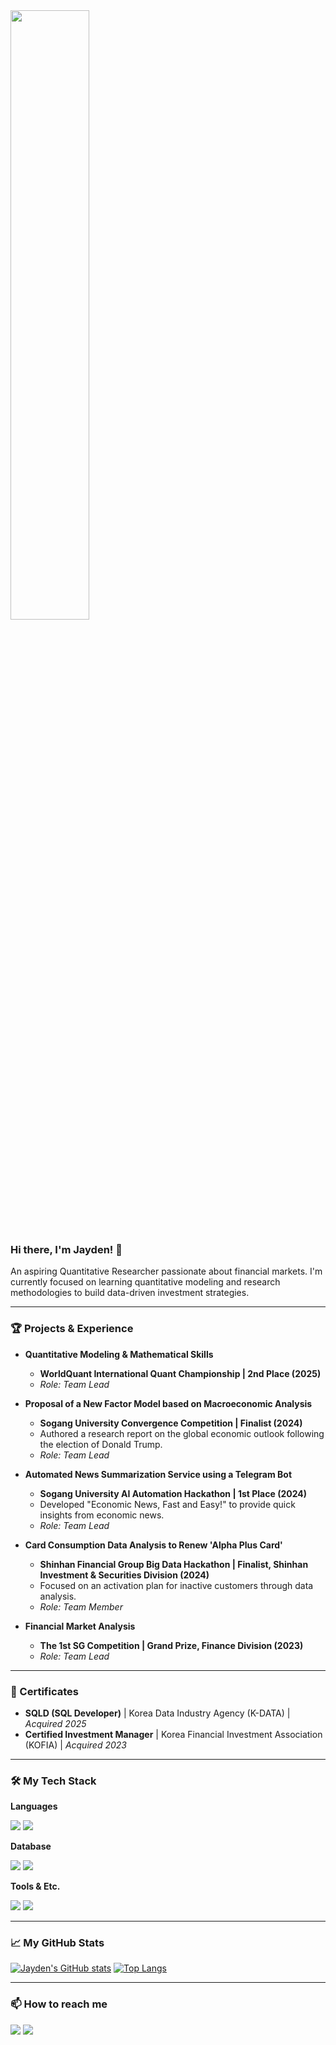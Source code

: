 <img src="https://i.pinimg.com/originals/f6/89/1c/f6891c3a87da774b32c3b1eb61657234.gif" width="50%"/>

### Hi there, I'm Jayden! 👋

<p>An aspiring Quantitative Researcher passionate about financial markets. I'm currently focused on learning quantitative modeling and research methodologies to build data-driven investment strategies.</p>

---

### **🏆 Projects & Experience**

* **Quantitative Modeling & Mathematical Skills**
    * **WorldQuant International Quant Championship | 2nd Place (2025)**
    * *Role: Team Lead*

* **Proposal of a New Factor Model based on Macroeconomic Analysis**
    * **Sogang University Convergence Competition | Finalist (2024)**
    * Authored a research report on the global economic outlook following the election of Donald Trump.
    * *Role: Team Lead*

* **Automated News Summarization Service using a Telegram Bot**
    * **Sogang University AI Automation Hackathon | 1st Place (2024)**
    * Developed "Economic News, Fast and Easy!" to provide quick insights from economic news.
    * *Role: Team Lead*

* **Card Consumption Data Analysis to Renew 'Alpha Plus Card'**
    * **Shinhan Financial Group Big Data Hackathon | Finalist, Shinhan Investment & Securities Division (2024)**
    * Focused on an activation plan for inactive customers through data analysis.
    * *Role: Team Member*

* **Financial Market Analysis**
    * **The 1st SG Competition | Grand Prize, Finance Division (2023)**
    * *Role: Team Lead*

---

### **📜 Certificates**
* **SQLD (SQL Developer)** | Korea Data Industry Agency (K-DATA) | *Acquired 2025*
* **Certified Investment Manager** | Korea Financial Investment Association (KOFIA) | *Acquired 2023*

---



### **🛠️ My Tech Stack**
<div>
  <p><b>Languages</b></p>
  <img src="https://img.shields.io/badge/Python-3776AB?style=for-the-badge&logo=Python&logoColor=white">
  <img src="https://img.shields.io/badge/C-A8B9CC?style=for-the-badge&logo=C&logoColor=black">

  <p><b>Database</b></p>
  <img src="https://img.shields.io/badge/MySQL-4479A1?style=for-the-badge&logo=MySQL&logoColor=white">
  <img src="https://img.shields.io/badge/SQL-4479A1?style=for-the-badge&logo=SQL&logoColor=white">
  
  <p><b>Tools & Etc.</b></p>
  <img src="https://img.shields.io/badge/Git-F05032?style=for-the-badge&logo=Git&logoColor=white">
  <img src="https://img.shields.io/badge/GitHub-181717?style=for-the-badge&logo=GitHub&logoColor=white">
</div>

---

### **📈 My GitHub Stats**
[![Jayden's GitHub stats](https://github-readme-stats.vercel.app/api?username=Malrangbbobbi&show_icons=true&theme=radical)](https://github.com/anuraghazra/github-readme-stats)
[![Top Langs](https://github-readme-stats.vercel.app/api/top-langs/?username=Malrangbbobbi&layout=compact&theme=radical)](https://github.com/anuraghazra/github-readme-stats)

---

### **📫 How to reach me**
<p>
  <a href="https://malrangbbobbi.github.io/"><img src="https://img.shields.io/badge/Blog-181717?style=for-the-badge&logo=GitHub&logoColor=white"></a>
  <a href="https://www.linkedin.com/in/jayden-yun-4b89212b1/"><img src="https://img.shields.io/badge/LinkedIn-0A66C2?style=for-the-badge&logo=LinkedIn&logoColor=white"></a>
  </p>
